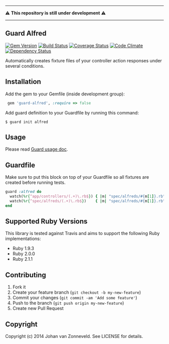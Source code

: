------------
:warning: **This repository is still under development** :warning:

------------

## Guard Alfred

[![Gem Version](http://img.shields.io/gem/v/guard-alfred.svg)][gem]
[![Build Status](http://img.shields.io/travis/jhnvz/guard-alfred.svg)][travis]
[![Coverage Status](http://img.shields.io/coveralls/jhnvz/guard-alfred.svg)][coveralls]
[![Code Climate](http://img.shields.io/codeclimate/github/jhnvz/guard-alfred.svg)][codeclimate]
[![Dependency Status](http://img.shields.io/gemnasium/jhnvz/guard-alfred.svg)][gemnasium]

[gem]: https://rubygems.org/gems/guard-alfred
[travis]: http://travis-ci.org/jhnvz/guard-alfred
[coveralls]: https://coveralls.io/r/jhnvz/guard-alfred
[codeclimate]: https://codeclimate.com/github/jhnvz/guard-alfred
[gemnasium]: https://gemnasium.com/jhnvz/guard-alfred

Automatically creates fixture files of your controller action responses under several conditions.

Installation
------------

Add the gem to your Gemfile (inside development group):

``` ruby
 gem 'guard-alfred', :require => false
```

Add guard definition to your Guardfile by running this command:

```
$ guard init alfred
```

Usage
------------

Please read [Guard usage doc](https://github.com/guard/guard#readme).

Guardfile
------------

Make sure to put this block on top of your Guardfile so all fixtures are created before running tests.

```ruby
guard :alfred do
  watch(%r{^app/controllers/(.+)\.rb$}) { |m| "spec/alfreds/#{m[1]}.rb" }
  watch(%r{^spec/alfreds/(.+)\.rb$})    { |m| "spec/alfreds/#{m[1]}.rb" }
end
```

Supported Ruby Versions
------------

This library is tested against Travis and aims to support the following Ruby
implementations:

* Ruby 1.9.3
* Ruby 2.0.0
* Ruby 2.1.1

Contributing
------------

1. Fork it
2. Create your feature branch (`git checkout -b my-new-feature`)
3. Commit your changes (`git commit -am 'Add some feature'`)
4. Push to the branch (`git push origin my-new-feature`)
5. Create new Pull Request

Copyright
------------

Copyright (c) 2014 Johan van Zonneveld. See LICENSE for details.
